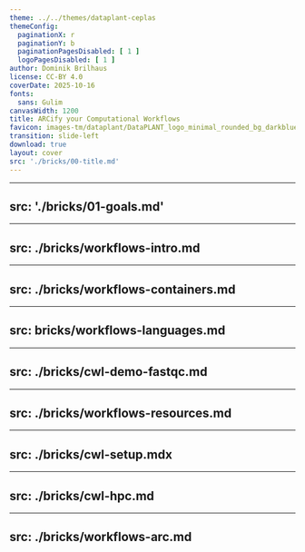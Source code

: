 ```yaml
---
theme: ../../themes/dataplant-ceplas
themeConfig:
  paginationX: r
  paginationY: b
  paginationPagesDisabled: [ 1 ]
  logoPagesDisabled: [ 1 ]
author: Dominik Brilhaus
license: CC-BY 4.0
coverDate: 2025-10-16
fonts:
  sans: Gulim
canvasWidth: 1200
title: ARCify your Computational Workflows
favicon: images-tm/dataplant/DataPLANT_logo_minimal_rounded_bg_darkblue.svg
transition: slide-left
download: true
layout: cover
src: './bricks/00-title.md'
---
```



---
src: './bricks/01-goals.md'
---

---
src: ./bricks/workflows-intro.md
---

---
src: ./bricks/workflows-containers.md
---

---
src: bricks/workflows-languages.md
---

---
src: ./bricks/cwl-demo-fastqc.md
---

---
src: ./bricks/workflows-resources.md
---

---
src: ./bricks/cwl-setup.mdx
---

---
src: ./bricks/cwl-hpc.md
---

---
src: ./bricks/workflows-arc.md
---